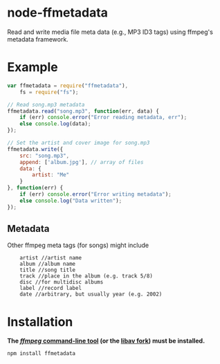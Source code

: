 # node-ffmetadata

Read and write media file meta data (e.g., MP3 ID3 tags) using ffmpeg's
metadata framework.

# Example

```js
var ffmetadata = require("ffmetadata"),
	fs = require("fs");

// Read song.mp3 metadata
ffmetadata.read("song.mp3", function(err, data) {
	if (err) console.error("Error reading metadata, err");
	else console.log(data);
});

// Set the artist and cover image for song.mp3
ffmetadata.write({
	src: "song.mp3", 
	append: ['album.jpg'], // array of files
	data: {
		artist: "Me"
	}
}, function(err) {
	if (err) console.error("Error writing metadata");
	else console.log("Data written");
});
```
## Metadata

Other ffmpeg meta tags (for songs) might include 

```
	artist //artist name
	album //album name
	title //song title
	track //place in the album (e.g. track 5/8)
	disc //for multidisc albums
	label //record label
	date //arbitrary, but usually year (e.g. 2002)
```

# Installation

**The [*ffmpeg* command-line tool](http://www.ffmpeg.org) (or the [libav
fork](http://www.libav.org/avconv.html)) must
be installed.**

```
npm install ffmetadata
```
